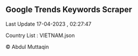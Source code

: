 

## Google Trends Keywords Scraper 
 
Last Update 17-04-2023 , 02:27:47

Country List :
VIETNAM.json



© Abdul Muttaqin 
